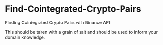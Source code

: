 # Find-Cointegrated-Crypto-Pairs
Finding Cointegrated Crypto Pairs with Binance API

This should be taken with a grain of salt and should be used to inform your domain knowledge.
